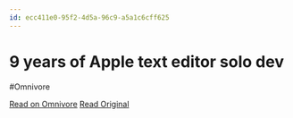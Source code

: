 ```yaml
---
id: ecc411e0-95f2-4d5a-96c9-a5a1c6cff625
---
```


# 9 years of Apple text editor solo dev
#Omnivore

[Read on Omnivore](https://omnivore.app/me/https-papereditor-app-dev-18f968993cf)
[Read Original](https://papereditor.app/dev)


